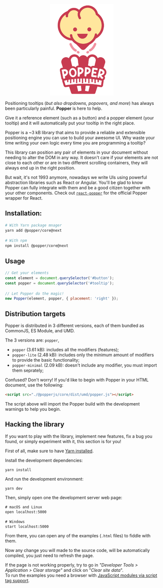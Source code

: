 <p align="center">
  <img src="./docs/src/images/popper-logo.png" alt="Popper" height="300px"/>
</p>

Positioning tooltips (_but also dropdowns, popovers, and more_) has always been particularly painful. **Popper** is here to help.

Give it a reference element (such as a button) and a popper element (your tooltip) and it will automatically put your tooltip in the right place.

Popper is a ~3 kB library that aims to provide a reliable and extensible positioning engine you can use to build your awesome UI. Why waste your time writing your own logic every time you are programming a tooltip?

This library can position any pair of elements in your document without needing to alter the DOM in any way. It doesn't care if your elements are not close to each other or are in two different scrolling containers, they will always end up in the right position.

But wait, it's not 1993 anymore, nowadays we write UIs using powerful abstraction libraries such as React or Angular. You'll be glad to know Popper can fully integrate with them and be a good citizen together with your other components. Check out [`react-popper`](https://github.com/FezVrasta/react-popper) for the official Popper wrapper for React.

## Installation:

```bash
# With Yarn package mnager
yarn add @popper/core@next

# With npm
npm install @popper/core@next
```

## Usage

```js
// Get your elements
const element = document.querySelector('#button');
const popper = document.querySelector('#tooltip');

// Let Popper do the magic!
new Popper(element, popper, { placement: 'right' });
```

## Distribution targets

Popper is distributed in 3 different versions, each of them bundled as CommonJS, ES Module, and UMD.

The 3 versions are: `popper`,

- `popper` (3.61 kB): includes all the modifiers (features);
- `popper-lite` (2.48 kB): includes only the minimum amount of modifiers to provide the basic functionality;
- `popper-minimal` (2.09 kB): doesn't include any modifier, you must import them seprately;

Confused? Don't worry! If you'd like to begin with Popper in your HTML document, use the following:

```html
<script src="./@popperjs/core/dist/umd/popper.js"></script>
```

The script above will import the Popper build with the development warnings to help you begin.

## Hacking the library

If you want to play with the library, implement new features, fix a bug you found, or simply experiment with it, this section is for you!

First of all, make sure to have [Yarn installed](https://yarnpkg.com/lang/en/docs/install).

Install the development dependencies:

```
yarn install
```

And run the development environment:

```
yarn dev
```

Then, simply open one the development server web page:

```
# macOS and Linux
open localhost:5000

# Windows
start localhost:5000
```

From there, you can open any of the examples (`.html` files) to fiddle with them.

Now any change you will made to the source code, will be automatically
compiled, you just need to refresh the page.

If the page is not working properly, try to go in _"Developer Tools > Application > Clear storage"_ and click on "_Clear site data_".  
To run the examples you need a browser with [JavaScript modules via script tag support](https://caniuse.com/#feat=es6-module).

